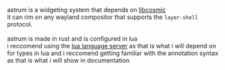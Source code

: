 astrum is a widgeting system that depends on [libcosmic](https://github.com/pop-os/libcosmic)\
it can rim on any wayland compositor that supports the `layer-shell` protocol.
\
\
astrum is made in rust and is configured in lua\
i reccomend using the [lua language server](https://github.com/LuaLS/lua-language-server) as that is what i will depend on for types in lua
and i reccomend getting familiar with the annotation syntax as that is what i will show in documentation
